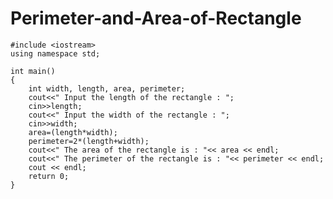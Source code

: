 # Perimeter-and-Area-of-Rectangle

    #include <iostream>
    using namespace std;

    int main()
    {
    	int width, length, area, perimeter;
        cout<<" Input the length of the rectangle : ";
    	cin>>length;
		cout<<" Input the width of the rectangle : ";
    	cin>>width;
    	area=(length*width);
		perimeter=2*(length+width);
        cout<<" The area of the rectangle is : "<< area << endl;
        cout<<" The perimeter of the rectangle is : "<< perimeter << endl;		
        cout << endl;
        return 0;
    }
